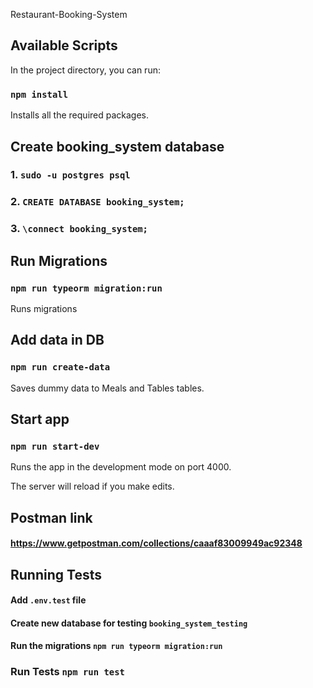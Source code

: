Restaurant-Booking-System

## Available Scripts

In the project directory, you can run:

### `npm install`

Installs all the required packages.

## Create booking_system database

### 1. `sudo -u postgres psql`

### 2. `CREATE DATABASE booking_system;`

### 3. `\connect booking_system;`

## Run Migrations

### `npm run typeorm migration:run`

Runs migrations

## Add data in DB

### `npm run create-data`

Saves dummy data to Meals and Tables tables.<br />

## Start app

### `npm run start-dev`

Runs the app in the development mode on port 4000.<br />

The server will reload if you make edits.<br />

## Postman link

#### https://www.getpostman.com/collections/caaaf83009949ac92348


## Running Tests

#### Add `.env.test` file

#### Create new database for testing `booking_system_testing`

#### Run the migrations `npm run typeorm migration:run`
###  Run Tests `npm run test`



